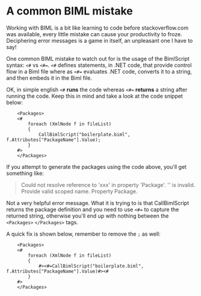 # A common BIML mistake

Working with BIML is a bit like learning to code before stackoverflow.com was available, every little mistake can cause your productivity to froze. Deciphering error messages is a game in itself, an unpleasant one I have to say!

One common BIML mistake to watch out for is the usage of the BimlScript syntax: `<#` vs `<#=`. `<#` defines statements, in .NET code, that provide control flow in a Biml file where as `<#=` evaluates .NET code, converts it to a string, and then embeds it in the Biml file. 

OK, in simple english `<#` **runs** the code whereas `<#=` **returns** a string after running the code. Keep this in mind and take a look at the code snippet below:

```
    <Packages>
    <#
        foreach (XmlNode f in fileList)
        {
            CallBimlScript("boilerplate.biml", f.Attributes["PackageName"].Value);
        }
    #>
    </Packages>
```

If you attempt to generate the packages using the code above, you'll get something like:

> Could not resolve reference to 'xxx' in property 'Package'. '' is invalid. Provide valid scoped name. Property Package.

Not a very helpful error message. What it is trying to is that CallBimlScript returns the package definition and you need to use `<#=` to capture the returned string, otherwise you'll end up with nothing between the `<Packages>` `</Packages>` tags.

A quick fix is shown below, remember to remove the `;` as well:

```
    <Packages>
    <#
        foreach (XmlNode f in fileList)
        {
            #><#=CallBimlScript("boilerplate.biml", f.Attributes["PackageName"].Value)#><#
        }
    #>
    </Packages>
```
